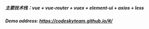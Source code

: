 ##### 主要技术栈：vue + vue-router + vuex + element-ui + axios + less

##### Demo address: https://codeskyteam.github.io/#/
